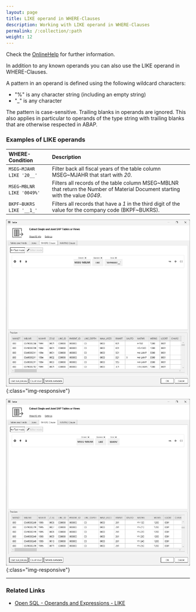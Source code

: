 ```yaml
---
layout: page
title: LIKE operand in WHERE-Clauses
description: Working with LIKE operand in WHERE-Clauses
permalink: /:collection/:path
weight: 12
---
```


Check the [OnlineHelp](https://help.theobald-software.com/en/) for further information.

In addition to any known operands you can also use the LIKE operand in WHERE-Clauses.

A pattern in an operand is defined using the following wildcard characters:

- "%" is any character string (including an empty string)
- "_" is any character

The pattern is case-sensitive. Trailing blanks in operands are ignored. This also applies in particular to operands of the type string with trailing blanks that are otherwise respected in ABAP.

### Examples of LIKE operands

|WHERE-Condition|Description|
|:----|:----|
| `MSEG~MJAHR LIKE '20__'`| Filter back all fiscal years of the table column MSEG~MJAHR that start with *20*.|
| `MSEG~MBLNR LIKE '0049%'`|Filters all records of the table column MSEG~MBLNR that return the Number of Material Document starting with the value *0049*.|
| `BKPF~BUKRS LIKE '__1_'` | Filters all records that have a *1* in the third digit of the value for the company code (BKPF~BUKRS).| 


  
![like_](/img/contents/like_operator.png){:class="img-responsive"}


![like_%](/img/contents/like_percent_operator.png){:class="img-responsive"}


****
### Related Links
- [Open SQL - Operands and Expressions - LIKE ](https://help.sap.com/doc/abapdocu_752_index_htm/7.52/en-US/abenwhere_logexp_like.htm)